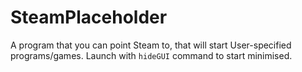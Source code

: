 SteamPlaceholder
================

A program that you can point Steam to, that will start User-specified programs/games. Launch with `hideGUI` command to start minimised.
